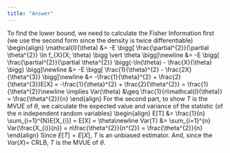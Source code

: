 ```yaml
---
title: "Answer"
---
```


To find the lower bound, we need to calculate the Fisher Information first (we use the second form since the density is twice differentiable)
\begin{align}
        \mathcal{I}(\theta) &= -E \bigg[ \frac{\partial^{2}}{\partial \theta^{2}} \ln f_{X}(X; \theta) \bigg \vert \theta \bigg]\newline
        &= -E \bigg[ \frac{\partial^{2}}{\partial \theta^{2}} \bigg(-\ln(\theta) - \frac{X}{\theta} \bigg) \bigg]\newline
        &= -E \bigg[ \frac{1}{\theta}^{2} - \frac{2X}{\theta^{3}} \bigg]\newline
        &= -\frac{1}{\theta}^{2} + \frac{2}{\theta^{3}}E[X] = -\frac{1}{\theta}^{2} + \frac{2}{\theta^{2}} = \frac{1}{\theta^{2}}\newline
        \implies Var(\theta) &\geq \frac{1}{n\mathcal{I}(\theta)} = \frac{\theta^{2}}{n}
    \end{align}
For the second part, to show $T$ is the MVUE of $\theta$, we calculate the expected value and variance of the statistic (of the $n$ independent random variables)
\begin{align}
        E[T] &= \frac{1}{n} \sum_{i=1}^{N}E[X_{i}] = E[X] = \theta\newline
        Var(T) &= \sum_{i=1}^{n} Var(\frac{X_{i}}{n}) = n\frac{\theta^{2}}{n^{2}} = \frac{\theta^{2}}{n}
    \end{align}
Since $E[T] = E[X]$, $T$ is an unbiased estimator. And, since the $Var(X) =$ CRLB, $T$ is the MVUE of $\theta$.
